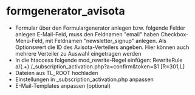 formgenerator_avisota
=====================

* Formular über den Formulargenerator anlegen bzw. folgende Felder anlegen
    E-Mail-Feld, muss den Feldnamen "email" haben
    Checkbox-Menü-Feld, mit Feldnamen "newsletter_signup" anlegen. Als Optionswert die ID des Avisota-Verteilers angeben. Hier können auch mehrere Verteiler zu Auswahl eingetragen werden
* In die htaccess folgende mod_rewrite-Regel einfügen:
    RewriteRule a/(.+) /_subscription_activation.php?a=confirm&token=$1 [R=301,L]
* Dateien aus TL_ROOT hochladen
* Einstellungen in _subscription_activation.php anpassen
* E-Mail-Templates anpassen (optional)